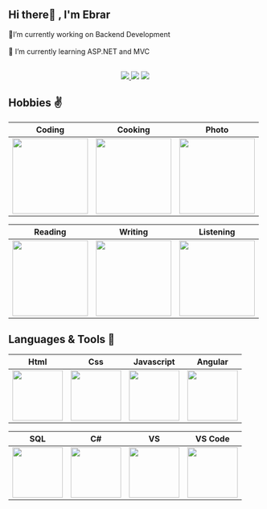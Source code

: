 
## Hi there👋 , I'm Ebrar

🔭I’m currently working on Backend Development</br></br>🌱 I’m currently learning ASP.NET and MVC</br></br>
<p align="center">
  <a target="_blank" href="https://www.linkedin.com/in/macitebrar/"><img src="https://img.shields.io/badge/LinkedIn-0077B5?style=for-the-badge&logo=linkedin&logoColor=white">   </a>
 <a target="_blank" href="mailto:ebrarmct@gmail.com"><img src="https://img.shields.io/badge/Gmail-D14836?style=for-the-badge&logo=gmail&logoColor=white"></a>
 <a target="_blank" href="https://www.instagram.com/macitebrarofficial/"><img src="https://img.shields.io/badge/Instagram-833AB4?style=for-the-badge&logo=instagram&logoColor=white"></a>
 </p>


##  Hobbies ✌️

Coding|Cooking|Photo|
|:-:|:-:|:-:|
<img style="width:150px" src="https://media.giphy.com/media/L1R1tvI9svkIWwpVYr/giphy.gif">|<img style="width: 150px" src="https://media.giphy.com/media/3oEhmWwoxbhjRUJc0o/giphy.gif">|<img style="width: 150px" src="https://media.giphy.com/media/h472txyQxpw8ovkkC4/giphy.gif">

Reading|Writing|Listening|
|:-:|:-:|:-:|
<img style="width:150px" src="https://media.giphy.com/media/Wp0ZtQjgViqR2/giphy.gif">|<img style="width: 150px" src="https://media.giphy.com/media/FLwQvAdjWmvvO/giphy.gif">|<img style="width: 150px" src="https://media.giphy.com/media/tqfS3mgQU28ko/giphy.gif">|

## Languages & Tools 💪

|Html|Css|Javascript|Angular
|:-:|:-:|:-:|:-:|
|<img style="width: 100px" src="https://media.giphy.com/media/QssGEmpkyEOhBCb7e1/giphy.gif">|<img style="width: 100px" src="https://media.giphy.com/media/CEHtFH3rJ6xdhBUKIT/giphy.gif">|<img style="width: 100px" src="https://media.giphy.com/media/ln7z2eWriiQAllfVcn/giphy.gif">|<img style="width: 100px" src="https://media.giphy.com/media/XEDIHHp3i8bVoEdxd7/giphy.gif">|

|SQL|C#|VS|VS Code
|:-:|:-:|:-:|:-:|
|<img style="width: 100px" src="https://www.teknoloskop.net/wp-content/uploads/2019/01/sql.png">|<img style="width: 100px" src="https://i.stack.imgur.com/u6BUv.png">|<img style="width: 100px" src="https://upload.wikimedia.org/wikipedia/commons/thumb/5/59/Visual_Studio_Icon_2019.svg/1280px-Visual_Studio_Icon_2019.svg.png">|<img style="width: 100px" src="https://gitlab.com/uploads/-/system/group/avatar/8264305/1200px-Visual_Studio_Code_1.35_icon.svg.png">


